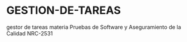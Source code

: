 # GESTION-DE-TAREAS
gestor de tareas materia Pruebas de Software y Aseguramiento de la Calidad NRC-2531
